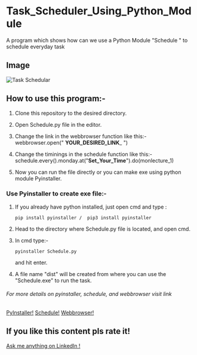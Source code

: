 # Task_Scheduler_Using_Python_Module
A program which shows how can we use a Python Module "Schedule " to schedule everyday task

## Image
![Task Schedular](https://github.com/Rishi-Sharma2002/Task_Scheduler_Using_Python_Module/blob/master/screenshots/Web%201920%20%E2%80%93%201.png)

## How to use this program:-
1. Clone this repository to the desired directory.
2. Open Schedule.py file in the editor.
3. Change the link in the webbrowser function like this:-
   webbrowser.open("  __YOUR_DESIRED_LINK___     ")
   
4. Change the timinings in the schedule function like this:-
    schedule.every().monday.at("__Set_Your_Time__").do(monlecture_1)
    
5. Now you can run the file directly or you can make exe using python module Pyinstaller.

### Use Pyinstaller to create exe file:-
1. If you already have python installed, just open cmd and type :
    ```
    pip install pyinstaller /  pip3 install pyinstaller
    ```
2. Head to the directory where Schedule.py file is located, and open cmd.
3. In cmd type:-
    ```
    pyinstaller Schedule.py
    ```
    and hit enter.
    
4. A file name "dist" will be created from where you can use the "Schedule.exe" to run the task.

###### For more details on pyinstaller, schedule, and webbrowser visit link 
[PyInstaller!](https://pyinstaller.readthedocs.io/en/stable/usage.html)
[Schedule!](https://docs.python.org/3/library/sched.html)
[Webbrowser!](https://docs.python.org/3/library/webbrowser.html?highlight=webbrowser)


## If you like this content pls rate it!
[Ask me anything on LinkedIn !](https://www.linkedin.com/in/rishi-sharma-5602ba199/)
